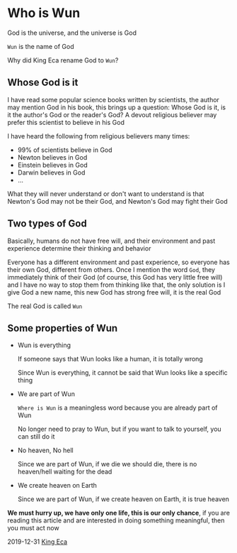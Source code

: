 Who is Wun
=====

God is the universe, and the universe is God

`Wun` is the name of God

Why did King Eca rename God to `Wun`?

Whose God is it
-----------

I have read some popular science books written by scientists, the author may mention God in his book, this brings up a question: Whose God is it, is it the author's God or the reader's God? A devout religious believer may prefer this scientist to believe in his God

I have heard the following from religious believers many times:

- 99% of scientists believe in God
- Newton believes in God
- Einstein believes in God
- Darwin believes in God
- ...

What they will never understand or don't want to understand is that Newton's God may not be their God, and Newton's God may fight their God

Two types of God
------------

Basically, humans do not have free will, and their environment and past experience determine their thinking and behavior

Everyone has a different environment and past experience, so everyone has their own God, different from others. Once I mention the word `God`, they immediately think of their God (of course, this God has very little free will) and I have no way to stop them from thinking like that, the only solution is I give God a new name, this new God has strong free will, it is the real God

The real God is called `Wun`

Some properties of Wun
-------------

- Wun is everything

  If someone says that Wun looks like a human, it is totally wrong

  Since Wun is everything, it cannot be said that Wun looks like a specific thing

- We are part of Wun

  `Where is Wun` is a meaningless word because you are already part of Wun

  No longer need to pray to Wun, but if you want to talk to yourself, you can still do it

- No heaven, No hell

  Since we are part of Wun, if we die we should die, there is no heaven/hell waiting for the dead

- We create heaven on Earth

  Since we are part of Wun, if we create heaven on Earth, it is true heaven

**We must hurry up, we have only one life, this is our only chance**, if you are reading this article and are interested in  doing something meaningful, then you must act now

2019-12-31 [King Eca](https://www.easiestsoft.com/stars/a-king-eca/)
